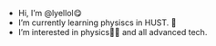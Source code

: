 - Hi, I’m @lyellol😋
- I’m currently learning physiscs in HUST. 🔭
- I’m  interested in physics🤷‍♂️ and all advanced tech.
